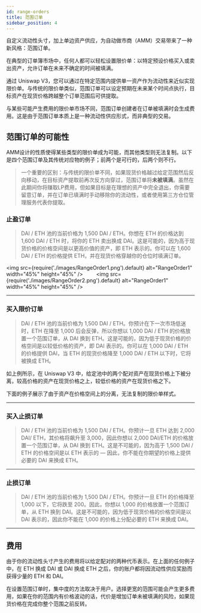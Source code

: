 ```yaml
---
id: range-orders
title: 范围订单
sidebar_position: 4
---
```


自定义流动性头寸，加上单边资产供应，为自动做市商（AMM）交易带来了一种新风格：范围订单。

在典型的订单簿市场中，任何人都可以轻松设置限价单：以特定预设价格买入或卖出资产，允许订单在未来不确定的时间被填满。

通过 Uniswap V3，您可以通过在特定范围内提供单一资产作为流动性来近似实现限价单。与传统的限价单类似，范围订单可以设定预期在未来某个时间点执行，目标资产在现货价格跨越整个订单范围后可供提取。

与某些可能产生费用的限价单市场不同，范围订单创建者在订单被填满时会生成费用。这是由于范围订单本质上是一种流动性供应形式，而非典型的交易。

## 范围订单的可能性

AMM设计的性质使得某些类型的限价单成为可能，而其他类型则无法复制。以下是四个范围订单及其传统对应物的例子；前两个是可行的，后两个则不行。

> 一个重要的区别：与传统的限价单不同，如果现货价格越过给定范围然后反向移动，在目标资产提取前再次反方向穿过，范围订单将**未被填满**。虽然在此期间你将赚取LP费用，但如果目标是在理想的资产中完全退出，你需要留意订单，并在订单已填满时手动移除你的流动性，或者使用第三方仓位管理服务代表你提取。

### 止盈订单

> DAI / ETH 池的当前价格为 1,500 DAI / ETH。你想在 ETH 的价格达到 1,600 DAI / ETH 时，将你的 ETH 卖出换成 DAI。这是可能的，因为高于现货价格的价格空间是以更高价值的资产，即 ETH 表示的。你可以在 1,600 DAI / ETH 的价格提供 ETH，并在现货价格穿越你的仓位时填满订单。

<img src={require('./images/RangeOrder1.png').default} alt="RangeOrder1" width="45%" height="45%" />
&nbsp;&nbsp;&nbsp;&nbsp;&nbsp;&nbsp;&nbsp;
<img src={require('./images/RangeOrder2.png').default} alt="RangeOrder1" width="45%" height="45%" />

---

### 买入限价订单

> DAI / ETH 池的当前价格为 1,500 DAI / ETH。你预计在下一次市场低迷时，ETH 在降至 1,000 后会反弹，所以你想以 1,000 DAI / ETH 的价格放置一个范围订单，从 DAI 换到 ETH。这是可能的，因为低于现货价格的价格空间是以较低价格的资产，即 DAI 表示的。你可以在 1,000 DAI / ETH 的价格提供 DAI，当 ETH 的现货价格降至 1,000 DAI / ETH 以下时，它将被换成 ETH。

如上例所示，在 Uniswap V3 中，给定池中的两个配对资产在现货价格上下被分离，较高价格的资产在现货价格之上，较低价格的资产在现货价格之下。

下面的例子展示了由于资产在价格空间上的分离，无法复制的限价单样式。

---

### 买入止损订单

> DAI / ETH 池的当前价格为 1,500 DAI / ETH。你预计一旦 ETH 达到 2,000 DAI/ ETH，其价格将飙升至 3,000，因此你想以 2,000 DAI/ETH 的价格放置一个范围订单，从 DAI 换到 ETH。这是不可能的，因为高于 1,500 DAI / ETH 的价格空间是以 ETH 表示的 — 因此，你不能在你期望的价格上提供必要的 DAI 来换成 ETH。

---

### 止损订单

> DAI / ETH 池的当前价格为 1,500 DAI / ETH。你预计一旦 ETH 的价格降至 1,000 以下，它将跌至 200。因此，你想以 1,000 的价格放置一个范围订单，从 ETH 换到 DAI。这是不可能的，因为低于现货价格的价格空间是以 DAI 表示的，因此你不能在 1,000 的价格上分配必要的 ETH 来换成 DAI。

---

## 费用

由于你的流动性头寸产生的费用将以给定配对的两种代币表示。在上面的任何例子中，在 ETH 换成 DAI 或 DAI 换成 ETH 之后，你的账户都将因流动性供应奖励而获得少量的 ETH 和 DAI。

在设置范围订单时，集中度的方法取决于用户。选择更宽的范围可能会产生更多费用，如果在你的范围内有价格波动的话，代价是增加订单未被填满的风险，如果现货价格在完成你整个范围之前反转。